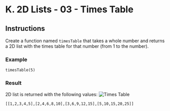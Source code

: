 # K. 2D Lists - 03 - Times Table
## Instructions

Create a function named `timesTable` that takes a whole number and returns a 2D list with the times table for that number (from 1 to the number).

### Example 
```
timesTable(5)
```

### Result
2D list is returned with the following values:
![Times Table](assets/timesTable.png)
```
[[1,2,3,4,5],[2,4,6,8,10],[3,6,9,12,15],[5,10,15,20,25]]
```